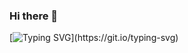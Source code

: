 ### Hi there 👋
[![Typing SVG](https://readme-typing-svg.demolab.com/?lines=Welcome!+This+is+Jims+Chacko.)](https://git.io/typing-svg)

<!--
**jimschacko/jimschacko** is a ✨ _special_ ✨ repository because its `README.md` (this file) appears on your GitHub profile.
Here are some ideas to get you started:

- 🔭 I’m currently working on ...
- 🌱 I’m currently learning ...
- 👯 I’m looking to collaborate on ...
- 🤔 I’m looking for help with.
- 💬 Ask me about ...
- 📫 How to reach me:
- 😄 Pronouns: 
- ⚡ Fun fact: 
-->
